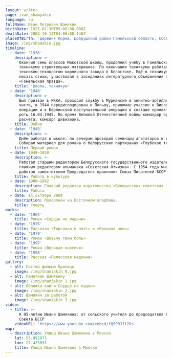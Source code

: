 ```yaml
---
layout: writer
page: ivan_shamyakin
language: ru
fullName: Иван Петрович Шамякин
birthDate: 1921-01-30T05:08:08.088Z
deathDate: 2004-10-14T04:08:08.146Z
placeOfBirth: 'деревня Корма, Добрушский район Гомельской области, СССР'
image: /img/shamakin.jpg
timeline:
  - date: '1936'
    description: >-
      Окончил семь классов Маковской школы, продолжил учёбу в Гомельском
      техникуме строительных материалов. По окончании техникума работал
      техником-технологом кирпичного завода в Белостоке. Ещё в техникуме начал
      писать стихи, участвовал в заседаниях литературного объединения при газете
      «Гомельская правда».
    title: 'Школа, техникум'
  - date: '1940'
    description: >-
      Был призван в РККА, проходил службу в Мурманске в зенитно-артиллерийской
      части, в 1944 передислоцирован в Польшу, принимал участие в Висло-Одерской
      операции и в Берлинской наступательной операции в составе прожекторной
      роты 16.04.1945. Во время Великой Отечественной войны командир орудийного
      расчёта, комсорг дивизиона.  
    title: Война
  - date: '1949'
    description: >-
      Днём работая в школе, по вечерам проводил семинары агитаторов в колхозе.
      Собирал материал для романа о белорусских партизанах «Глубокое течение».
    title: Первый роман
  - date: 1948—1950
    description: >-
      Работал старшим редактором Белорусского государственного издательства,
      главным редактором альманаха «Советская Отчизна». С 1954 года много лет
      работал заместителем Председателя правления Союза Писателей БССР.
    title: Работа в культуре
  - date: 1980—1992
    description: Главный редактор издательства «Белорусская советская энциклопедия».
    title: Работа
  - date: 14 октября 2004
    description: Похоронен на Восточном кладбище.
    title: Смерть
works:
  - date: '1964'
    title: Роман «Сердце на ладони»
  - date: '1976'
    title: Рассказы «Торговка и поэт» и «Брачная ночь»
  - date: '1979'
    title: Роман «Возьму твою боль»
  - date: '1997'
    title: Роман «Великая княгиня»
  - date: '1998'
    title: Рассказ «Полесская мадонна»
gallery:
  - alt: Постер фильма Криницы
    image: /img/shamiakin_0.jpg
  - alt: Памятник Шамякину
    image: /img/shamiakin_1.jpg
  - alt: Обложка книги Сердце на ладони
    image: /img/shamiakin_2.jpg
  - alt: Шамякин за работой
    image: /img/shamiakin_3.jpg
video:
  - title: >-
      К 95-летию Ивана Шамякина: от сельского учителя до председателя Верховного
      Совета БССР
    videoURL: 'https://www.youtube.com/embed/fQ9P0Jft2Os'
map:
  - description: Улица Ивана Шамякина в Минске
    lat: 53.892973
    lon: 27.425655
    title: Улица Ивана Шамякина в Минске
---
```


